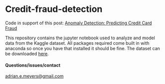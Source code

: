 # Credit-fraud-detection

Code in support of this post: [Anomaly Detection: Predicting Credit Card Fraud](https://dailydatablog.wordpress.com/2017/10/05/blog-post-title-2/)


This repository contains the jupyter notebook used to analyze and model data from the Kaggle [](https://www.kaggle.com/dalpozz/creditcardfraud) dataset. All packages required come built in with anaconda so once you have that installed it should be fine. The dataset can be downloaded [here](https://www.kaggle.com/dalpozz/creditcardfraud/data).

#### Questions/issues/contact
<adrian.e.meyers@gmail.com>
